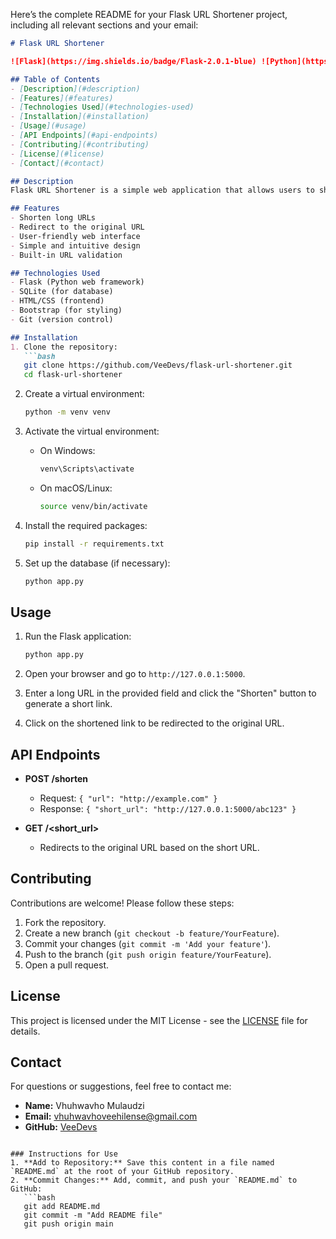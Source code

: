 Here’s the complete README for your Flask URL Shortener project, including all relevant sections and your email:

```markdown
# Flask URL Shortener

![Flask](https://img.shields.io/badge/Flask-2.0.1-blue) ![Python](https://img.shields.io/badge/Python-3.9+-yellow) ![License](https://img.shields.io/badge/License-MIT-green)

## Table of Contents
- [Description](#description)
- [Features](#features)
- [Technologies Used](#technologies-used)
- [Installation](#installation)
- [Usage](#usage)
- [API Endpoints](#api-endpoints)
- [Contributing](#contributing)
- [License](#license)
- [Contact](#contact)

## Description
Flask URL Shortener is a simple web application that allows users to shorten long URLs. It provides an easy way to create short links and redirects users to the original URLs when accessed. This project is built using Flask and stores the URL mappings in a SQLite database.

## Features
- Shorten long URLs
- Redirect to the original URL
- User-friendly web interface
- Simple and intuitive design
- Built-in URL validation

## Technologies Used
- Flask (Python web framework)
- SQLite (for database)
- HTML/CSS (frontend)
- Bootstrap (for styling)
- Git (version control)

## Installation
1. Clone the repository:
   ```bash
   git clone https://github.com/VeeDevs/flask-url-shortener.git
   cd flask-url-shortener
   ```

2. Create a virtual environment:
   ```bash
   python -m venv venv
   ```

3. Activate the virtual environment:
   - On Windows:
     ```bash
     venv\Scripts\activate
     ```
   - On macOS/Linux:
     ```bash
     source venv/bin/activate
     ```

4. Install the required packages:
   ```bash
   pip install -r requirements.txt
   ```

5. Set up the database (if necessary):
   ```bash
   python app.py
   ```

## Usage
1. Run the Flask application:
   ```bash
   python app.py
   ```

2. Open your browser and go to `http://127.0.0.1:5000`.

3. Enter a long URL in the provided field and click the "Shorten" button to generate a short link.

4. Click on the shortened link to be redirected to the original URL.

## API Endpoints
- **POST /shorten**
  - Request: `{ "url": "http://example.com" }`
  - Response: `{ "short_url": "http://127.0.0.1:5000/abc123" }`

- **GET /<short_url>**
  - Redirects to the original URL based on the short URL.

## Contributing
Contributions are welcome! Please follow these steps:
1. Fork the repository.
2. Create a new branch (`git checkout -b feature/YourFeature`).
3. Commit your changes (`git commit -m 'Add your feature'`).
4. Push to the branch (`git push origin feature/YourFeature`).
5. Open a pull request.

## License
This project is licensed under the MIT License - see the [LICENSE](LICENSE) file for details.

## Contact
For questions or suggestions, feel free to contact me:
- **Name:** Vhuhwavho Mulaudzi
- **Email:** [vhuhwavhoveehilense@gmail.com](mailto:vhuhwavhoveehilense@gmail.com)
- **GitHub:** [VeeDevs](https://github.com/VeeDevs)
```

### Instructions for Use
1. **Add to Repository:** Save this content in a file named `README.md` at the root of your GitHub repository.
2. **Commit Changes:** Add, commit, and push your `README.md` to GitHub:
   ```bash
   git add README.md
   git commit -m "Add README file"
   git push origin main
   ```
